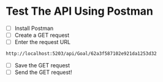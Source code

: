 # Test The API Using Postman
- [ ] Install Postman
- [ ] Create a GET request
- [ ] Enter the request URL

```txt
http://localhost:5203/api/Goal/62a3f587102e921da1253d32
```
- [ ] Save the GET request
- [ ] Send the GET request!